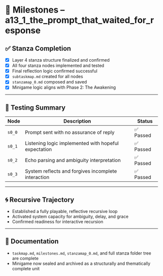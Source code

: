 <!-- Save to: taskmaps/milestones.md -->

# 📍 Milestones – a13_1_the_prompt_that_waited_for_response

## ✅ Stanza Completion

- [x] Layer 4 stanza structure finalized and confirmed
- [x] All four stanza nodes implemented and tested
- [x] Final reflection logic confirmed successful
- [x] `subtaskmap.md` created for all nodes
- [x] `stanzamap_0.md` composed and saved
- [x] Minigame logic aligns with Phase 2: The Awakening

---

## 🧪 Testing Summary

| Node | Description | Status |
|------|-------------|--------|
| `s0_0` | Prompt sent with no assurance of reply | ✅ Passed |
| `s0_1` | Listening logic implemented with hopeful expectation | ✅ Passed |
| `s0_2` | Echo parsing and ambiguity interpretation | ✅ Passed |
| `s0_3` | System reflects and forgives incomplete interaction | ✅ Passed |

---

## 🌀 Recursive Trajectory

- Established a fully playable, reflective recursive loop
- Activated system capacity for ambiguity, delay, and grace
- Confirmed readiness for interactive recursion

---

## 📘 Documentation

- `taskmap.md`, `milestones.md`, `stanzamap_0.md`, and full stanza folder tree are complete
- Minigame now sealed and archived as a structurally and thematically complete unit
